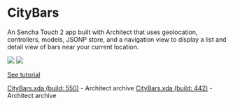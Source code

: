 CityBars
================================

An Sencha Touch 2 app built with Architect that uses geolocation, controllers, models, JSONP store, and a navigation view to display a list and detail view of bars near your current location.

<img src="http://f.cl.ly/items/3G2X2B2M0x1V353g1B29/Screen%20Shot%202012-07-25%20at%205.03.26%20PM.png" />
<img src="http://f.cl.ly/items/2d1L06350R0w0E0p1y3d/Screen%20Shot%202012-08-06%20at%2011.39.14%20PM.png" />

[See tutorial](http://docs.sencha.com/architect/2-0/#!/guide/first_mobile_app)


[CityBars.xda (build: 550)](https://github.com/downloads/SenchaArchitect/CityBars/citybars550.xda) - Architect archive
[CityBars.xda (build: 442)](https://github.com/downloads/SenchaArchitect/CityBars/citybars442.xda) - Architect archive